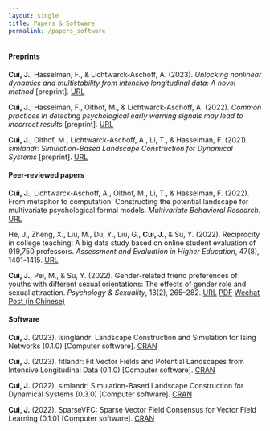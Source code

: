 ```yaml
---
layout: single
title: Papers & Software
permalink: /papers_software
---
```


#### Preprints

**Cui, J.**, Hasselman, F., & Lichtwarck-Aschoff, A. (2023). *Unlocking nonlinear dynamics and multistability from intensive longitudinal data: A novel method* [preprint]. [URL](https://doi.org/10.31234/osf.io/wjzg2)

**Cui, J.**, Hasselman, F., Olthof, M., & Lichtwarck-Aschoff, A. (2022). *Common practices in detecting psychological early warning signals may lead to incorrect results* [preprint]. [URL](https://doi.org/10.31234/osf.io/59fu4)

**Cui, J.**, Olthof, M., Lichtwarck-Aschoff, A., Li, T., & Hasselman, F. (2021). *simlandr: Simulation-Based Landscape Construction for Dynamical Systems* [preprint]. [URL](https://doi.org/10.31234/osf.io/pzva3)

#### Peer-reviewed papers

**Cui, J.**, Lichtwarck-Aschoff, A., Olthof, M., Li, T., & Hasselman, F. (2022). From metaphor to computation: Constructing the potential landscape for multivariate psychological formal models. *Multivariate Behavioral Research*. [URL](https://doi.org/10.1080/00273171.2022.2119927)

He, J., Zheng, X., Liu, M., Du, Y., Liu, G., **Cui, J.**, & Su, Y. (2022). Reciprocity in college teaching: A big data study based on online student evaluation of 919,750 professors. *Assessment and Evaluation in Higher Education*, 47(8), 1401-1415. [URL](https://doi.org/10.1080/02602938.2022.2067980)

**Cui, J.**, Pei, M., & Su, Y. (2022). Gender-related friend preferences of youths with different sexual orientations: The effects of gender role and sexual attraction. *Psychology & Sexuality*, 13(2), 265–282. [URL](https://doi.org/10.1080/19419899.2020.1734066) [PDF](https://www.researchgate.net/profile/Jingmeng-Cui/publication/339464230_Gender-Related_Friend_Preferences_of_Youths_with_Different_Sexual_Orientations_The_effects_of_gender_role_and_sexual_attraction/links/5f00f04492851c52d6198cd8/Gender-Related-Friend-Preferences-of-Youths-with-Different-Sexual-Orientations-The-effects-of-gender-role-and-sexual-attraction.pdf) [Wechat Post (in Chinese)](https://mp.weixin.qq.com/s/iFszOH9CGLIipVQ7Zh7V7w)

#### Software

**Cui, J.** (2023). Isinglandr: Landscape Construction and Simulation for Ising Networks (0.1.0) [Computer software]. [CRAN](https://cran.r-project.org/package=Isinglandr)

**Cui, J.** (2023). fitlandr: Fit Vector Fields and Potential Landscapes from Intensive Longitudinal Data (0.1.0) [Computer software]. [CRAN](https://cran.r-project.org/package=fitlandr)

**Cui, J.** (2022). simlandr: Simulation-Based Landscape Construction for Dynamical Systems (0.3.0) [Computer software]. [CRAN](https://cran.r-project.org/package=simlandr)

**Cui, J.** (2022). SparseVFC: Sparse Vector Field Consensus for Vector Field Learning (0.1.0) [Computer software]. [CRAN](https://cran.r-project.org/package=SparseVFC)
